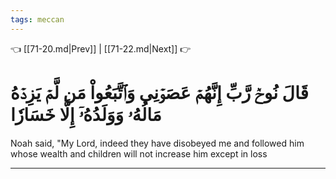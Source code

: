 ```yaml
---
tags: meccan
---
```


👈 [[71-20.md|Prev]] | [[71-22.md|Next]] 👉

# قَالَ نُوحٞ رَّبِّ إِنَّهُمۡ عَصَوۡنِي وَٱتَّبَعُواْ مَن لَّمۡ يَزِدۡهُ مَالُهُۥ وَوَلَدُهُۥٓ إِلَّا خَسَارٗا

Noah said, "My Lord, indeed they have disobeyed me and followed him whose wealth and children will not increase him except in loss

---


